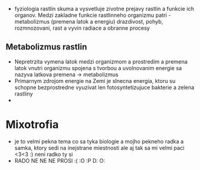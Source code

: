- fyziologia rastlin skuma a vysvetluje zivotne prejavy rastlin a funkcie ich organov. Medzi zakladne funkcie rastlinneho organizmu patri - metabolizmus (premena latok a energiu) drazdivost, pohyb, rozmnozovani, rast a vyvin radiace a obranne procesy
## Metabolizmus rastlin
- Nepretrzita vymena latok medzi organizmom a prostredim a premena latok vnutri organizmu spojena s tvorbou a uvolnovanim energie sa nazyva latkova premena -> metabolizmus
- Primarnym zdrojom energie na Zemi je slnecna energia, ktoru su schopne bezprostredne vyuzivat len fotosyntetizujuce bakterie a zelena rastliny 
- 
# Mixotrofia
- je to velmi pekna tema co sa tyka biologie a mojho pekneho radka a samka, ktory sedi na inejstrane miestnosti ale aj tak sa mi velmi paci <3<3 :) neni radko ty si 
- RADO NE NE NE PROSI :( :O :P D: O: